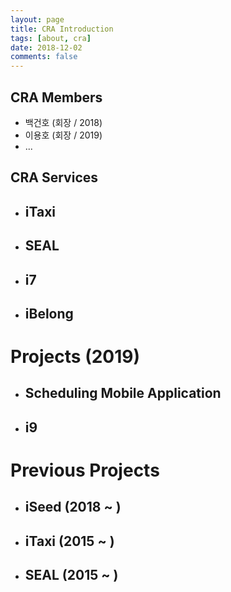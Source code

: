 ```yaml
---
layout: page
title: CRA Introduction
tags: [about, cra]
date: 2018-12-02
comments: false
---
```


## CRA Members
- 백건호 (회장 / 2018)
- 이용호 (회장 / 2019)
- ...


## CRA Services
- ## iTaxi
- ## SEAL
- ## i7
- ## iBelong

# Projects (2019)
- ## Scheduling Mobile Application
- ## i9

# Previous Projects
- ## iSeed (2018 ~ )
- ## iTaxi (2015 ~ )
- ## SEAL (2015 ~ )